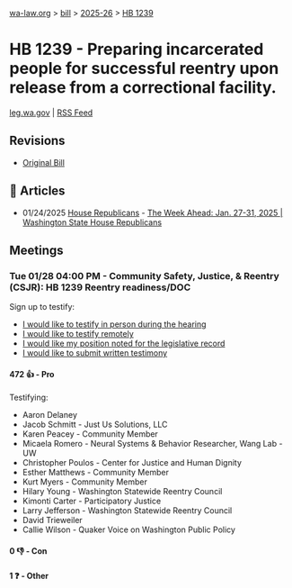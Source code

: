 [wa-law.org](/) > [bill](/bill/) > [2025-26](/bill/2025-26/) > [HB 1239](/bill/2025-26/hb/1239/)

# HB 1239 - Preparing incarcerated people for successful reentry upon release from a correctional facility.
[leg.wa.gov](https://app.leg.wa.gov/billsummary?BillNumber=1239&Year=2025&Initiative=false) | [RSS Feed](./rss.xml)

## Revisions
* [Original Bill](1/)

## 📰 Articles
* 01/24/2025 [House Republicans](/org/house_republicans/) - [The Week Ahead: Jan. 27-31, 2025 | Washington State House Republicans](https://houserepublicans.wa.gov/week/the-week-ahead-jan-27-31-2025/#:~:text=HB%201239)

## Meetings
### Tue 01/28 04:00 PM - Community Safety, Justice, & Reentry (CSJR): HB 1239 Reentry readiness/DOC
Sign up to testify:
* [I would like to testify in person during the hearing](https://app.leg.wa.gov/csi/Testifier/Add?chamber=House&mId=32554&aId=161958&caId=25105&tId=1)
* [I would like to testify remotely](https://app.leg.wa.gov/csi/Testifier/Add?chamber=House&mId=32554&aId=161958&caId=25105&tId=2)
* [I would like my position noted for the legislative record](https://app.leg.wa.gov/csi/Testifier/Add?chamber=House&mId=32554&aId=161958&caId=25105&tId=3)
* [I would like to submit written testimony](https://app.leg.wa.gov/csi/Testifier/Add?chamber=House&mId=32554&aId=161958&caId=25105&tId=4)

#### 472 👍 - Pro
Testifying:
* Aaron Delaney
* Jacob Schmitt - Just Us Solutions, LLC
* Karen Peacey - Community Member
* Micaela Romero - Neural Systems & Behavior Researcher, Wang Lab - UW
* Christopher Poulos - Center for Justice and Human Dignity
* Esther Matthews - Community Member
* Kurt Myers - Community Member
* Hilary Young - Washington Statewide Reentry Council
* Kimonti Carter - Participatory Justice
* Larry Jefferson - Washington Statewide Reentry Council
* David Trieweiler
* Callie Wilson - Quaker Voice on Washington Public Policy

#### 0 👎 - Con

#### 1 ❓ - Other
